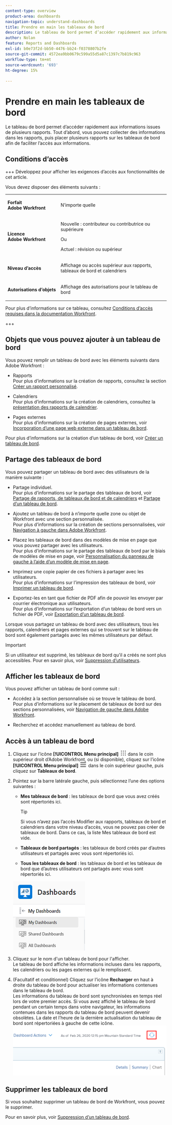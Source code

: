 ```yaml
---
content-type: overview
product-area: dashboards
navigation-topic: understand-dashboards
title: Prendre en main les tableaux de bord
description: Le tableau de bord permet d’accéder rapidement aux informations. Vous pouvez collecter des informations dans des rapports, puis les placer dans des tableaux de bord afin de faciliter leur accès.
author: Nolan
feature: Reports and Dashboards
exl-id: b0e73f2d-bb50-4476-bb24-f0378807b2fe
source-git-commit: 4572ea9bb0679c599a55d5a87c1397c7b819c963
workflow-type: tm+mt
source-wordcount: '693'
ht-degree: 15%

---
```


# Prendre en main les tableaux de bord

<!-- Audited: 1/2024 -->

Le tableau de bord permet d’accéder rapidement aux informations issues de plusieurs rapports. Tout d’abord, vous pouvez collecter des informations dans les rapports, puis placer plusieurs rapports sur les tableaux de bord afin de faciliter l’accès aux informations.

## Conditions d’accès

+++ Développez pour afficher les exigences d’accès aux fonctionnalités de cet article.

Vous devez disposer des éléments suivants :

<table style="table-layout:auto">
 <col> 
 </col> 
 <col> 
 </col> 
 <tbody> 
  <tr> 
   <td> <p><strong>Forfait Adobe Workfront</strong></p> </td> 
   <td>N’importe quelle</td> 
  </tr> 
  <tr> 
   <td> <p><strong>Licence Adobe Workfront</strong></p> </td> 
   <td> <p>Nouvelle : contributeur ou contributrice ou supérieure</p><p>Ou</p><p>Actuel : révision ou supérieur</p> </td> 
  </tr> 
  <tr> 
   <td><strong>Niveau d’accès</strong> </td> 
   <td> <p>Affichage ou accès supérieur aux rapports, tableaux de bord et calendriers</p> </td> 
  </tr> 
  <tr> 
   <td> <p><strong>Autorisations d’objets</strong> </p> </td> 
   <td> <p>Affichage des autorisations pour le tableau de bord</p>  </td> 
  </tr> 
 </tbody> 
</table>

Pour plus d’informations sur ce tableau, consultez [Conditions d’accès requises dans la documentation Workfront](/help/quicksilver/administration-and-setup/add-users/access-levels-and-object-permissions/access-level-requirements-in-documentation.md).

+++

## Objets que vous pouvez ajouter à un tableau de bord

Vous pouvez remplir un tableau de bord avec les éléments suivants dans Adobe Workfront :

* Rapports\
  Pour plus d’informations sur la création de rapports, consultez la section [Créer un rapport personnalisé](../../../reports-and-dashboards/reports/creating-and-managing-reports/create-custom-report.md).

* Calendriers\
  Pour plus d’informations sur la création de calendriers, consultez la [présentation des rapports de calendrier](../../../reports-and-dashboards/reports/calendars/calendar-reports-overview.md).

* Pages externes\
  Pour plus d’informations sur la création de pages externes, voir [Incorporation d’une page web externe dans un tableau de bord](../../../reports-and-dashboards/dashboards/creating-and-managing-dashboards/embed-external-web-page-dashboard.md).

Pour plus d’informations sur la création d’un tableau de bord, voir [Créer un tableau de bord](../../../reports-and-dashboards/dashboards/creating-and-managing-dashboards/create-dashboard.md).

## Partage des tableaux de bord

Vous pouvez partager un tableau de bord avec des utilisateurs de la manière suivante :

* Partage individuel.\
  Pour plus d’informations sur le partage des tableaux de bord, voir [Partage de rapports, de tableaux de bord et de calendriers](../../../workfront-basics/grant-and-request-access-to-objects/permissions-reports-dashboards-calendars.md) et [Partage d’un tableau de bord](../../../reports-and-dashboards/dashboards/creating-and-managing-dashboards/share-dashboard.md).

* Ajoutez un tableau de bord à n’importe quelle zone ou objet de Workfront avec une section personnalisée.\
  Pour plus d’informations sur la création de sections personnalisées, voir [Navigation à gauche dans Adobe Workfront](../../../workfront-basics/the-new-workfront-experience/simplified-left-navigation.md).

* Placez les tableaux de bord dans des modèles de mise en page que vous pouvez partager avec les utilisateurs.\
  Pour plus d’informations sur le partage des tableaux de bord par le biais de modèles de mise en page, voir [Personnalisation du panneau de gauche à l’aide d’un modèle de mise en page](../../../administration-and-setup/customize-workfront/use-layout-templates/customize-left-panel.md).

* Imprimez une copie papier de ces fichiers à partager avec les utilisateurs.\
  Pour plus d’informations sur l’impression des tableaux de bord, voir [Imprimer un tableau de bord](../../../reports-and-dashboards/dashboards/creating-and-managing-dashboards/print-dashboard.md).

* Exportez-les en tant que fichier de PDF afin de pouvoir les envoyer par courrier électronique aux utilisateurs.\
  Pour plus d’informations sur l’exportation d’un tableau de bord vers un fichier de PDF, voir [Exportation d’un tableau de bord](../../../reports-and-dashboards/dashboards/creating-and-managing-dashboards/export-dashboard.md).

Lorsque vous partagez un tableau de bord avec des utilisateurs, tous les rapports, calendriers et pages externes qui se trouvent sur le tableau de bord sont également partagés avec les mêmes utilisateurs par défaut.

>[!IMPORTANT]
>
>Si un utilisateur est supprimé, les tableaux de bord qu’il a créés ne sont plus accessibles. Pour en savoir plus, voir [Suppression d’utilisateurs](../../../administration-and-setup/add-users/create-and-manage-users/delete-a-user.md).

## Afficher les tableaux de bord

Vous pouvez afficher un tableau de bord comme suit :

* Accédez à la section personnalisée où se trouve le tableau de bord.\
  Pour plus d’informations sur le placement de tableaux de bord sur des sections personnalisées, voir [Navigation de gauche dans Adobe Workfront](../../../workfront-basics/the-new-workfront-experience/simplified-left-navigation.md).

* Recherchez et accédez manuellement au tableau de bord.

## Accès à un tableau de bord

1. Cliquez sur l’icône **[!UICONTROL Menu principal]** ![Menu principal](/help/_includes/assets/main-menu-icon.png) dans le coin supérieur droit d’Adobe Workfront, ou (si disponible), cliquez sur l’icône **[!UICONTROL Menu principal]** ![Menu principal](/help/_includes/assets/main-menu-icon-left-nav.png) dans le coin supérieur gauche, puis cliquez sur **Tableaux de bord**.
1. Pointez sur la barre latérale gauche, puis sélectionnez l’une des options suivantes :

   * **Mes tableaux de bord** : les tableaux de bord que vous avez créés sont répertoriés ici.

     >[!TIP]
     >
     >Si vous n’avez pas l’accès Modifier aux rapports, tableaux de bord et calendriers dans votre niveau d’accès, vous ne pouvez pas créer de tableaux de bord. Dans ce cas, la liste Mes tableaux de bord est vide.

   * **Tableaux de bord partagés** : les tableaux de bord créés par d’autres utilisateurs et partagés avec vous sont répertoriés ici.
   * **Tous les tableaux de bord** : les tableaux de bord et les tableaux de bord que d’autres utilisateurs ont partagés avec vous sont répertoriés ici.

   ![Zone Tableaux de bord](assets/dashboards-area.png)

1. Cliquez sur le nom d&#39;un tableau de bord pour l&#39;afficher.\
   Le tableau de bord affiche les informations incluses dans les rapports, les calendriers ou les pages externes qui le remplissent.
1. (Facultatif et conditionnel) Cliquez sur l’icône **Recharger** en haut à droite du tableau de bord pour actualiser les informations contenues dans le tableau de bord.\
   Les informations du tableau de bord sont synchronisées en temps réel lors de votre premier accès. Si vous avez affiché le tableau de bord pendant un certain temps dans votre navigateur, les informations contenues dans les rapports du tableau de bord peuvent devenir obsolètes. La date et l’heure de la dernière actualisation du tableau de bord sont répertoriées à gauche de cette icône.\
   ![Icône Recharger](assets/dashboard-reload-icon.png)

## Supprimer les tableaux de bord

Si vous souhaitez supprimer un tableau de bord de Workfront, vous pouvez le supprimer.

Pour en savoir plus, voir [Suppression d’un tableau de bord](../../../reports-and-dashboards/dashboards/creating-and-managing-dashboards/delete-dashboard.md).
